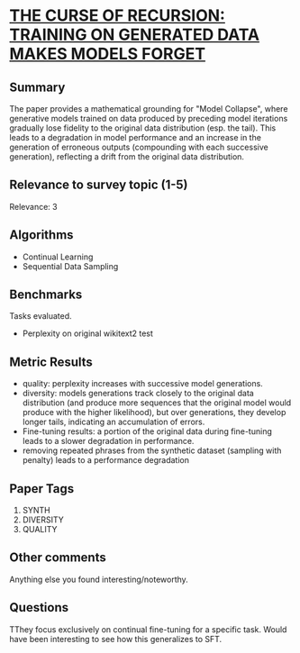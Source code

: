 # [THE CURSE OF RECURSION: TRAINING ON GENERATED DATA MAKES MODELS FORGET](https://arxiv.org/abs/2305.17493)

## Summary

The paper provides a mathematical grounding for "Model Collapse", where generative models trained on data produced by preceding model iterations gradually lose fidelity to the original data distribution (esp. the tail).  This leads to a degradation in model performance and an increase in the generation of erroneous outputs (compounding with each successive generation), reflecting a drift from the original data distribution.

## Relevance to survey topic (1-5)

Relevance: 3

## Algorithms

- Continual Learning
- Sequential Data Sampling

## Benchmarks

Tasks evaluated.

- Perplexity on original wikitext2 test

## Metric Results

- quality: perplexity increases with successive model generations.
- diversity: models generations track closely to the original data distribution (and produce more sequences that the original model would produce with the higher likelihood), but over generations, they develop longer tails, indicating an accumulation of errors.
- Fine-tuning results: a portion of the original data during fine-tuning leads to a slower degradation in performance.
- removing repeated phrases from the synthetic dataset (sampling with penalty) leads to a performance degradation

## Paper Tags

1. SYNTH
2. DIVERSITY
3. QUALITY

## Other comments

Anything else you found interesting/noteworthy.

## Questions

TThey focus exclusively on continual fine-tuning for a specific task. Would have been interesting to see how this generalizes to SFT.